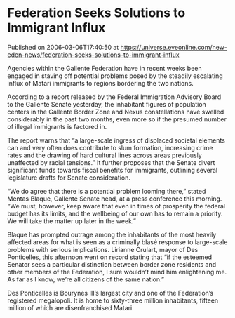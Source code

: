 # Federation Seeks Solutions to Immigrant Influx
Published on 2006-03-06T17:40:50 at https://universe.eveonline.com/new-eden-news/federation-seeks-solutions-to-immigrant-influx

Agencies within the Gallente Federation have in recent weeks been engaged in staving off potential problems posed by the steadily escalating influx of Matari immigrants to regions bordering the two nations.   
  
According to a report released by the Federal Immigration Advisory Board to the Gallente Senate yesterday, the inhabitant figures of population centers in the Gallente Border Zone and Nexus constellations have swelled considerably in the past two months, even more so if the presumed number of illegal immigrants is factored in.   
  
The report warns that “a large-scale ingress of displaced societal elements can and very often does contribute to slum formation, increasing crime rates and the drawing of hard cultural lines across areas previously unaffected by racial tensions.” It further proposes that the Senate divert significant funds towards fiscal benefits for immigrants, outlining several legislature drafts for Senate consideration.   
  
“We do agree that there is a potential problem looming there,” stated Mentas Blaque, Gallente Senate head, at a press conference this morning. “We must, however, keep aware that even in times of prosperity the federal budget has its limits, and the wellbeing of our own has to remain a priority. We will take the matter up later in the week.”   
  
Blaque has prompted outrage among the inhabitants of the most heavily affected areas for what is seen as a criminally blasé response to large-scale problems with serious implications. Lirianne Crulart, mayor of Des Ponticelles, this afternoon went on record stating that “if the esteemed Senator sees a particular distinction between border zone residents and other members of the Federation, I sure wouldn’t mind him enlightening me. As far as I know, we’re all citizens of the same nation.”   
  
Des Ponticelles is Bourynes III’s largest city and one of the Federation’s registered megalopoli. It is home to sixty-three million inhabitants, fifteen million of which are disenfranchised Matari.
